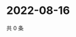 # 2022-08-16

共 0 条

<!-- BEGIN WEIBO -->
<!-- 最后更新时间 Tue Aug 16 2022 04:02:00 GMT+0800 (China Standard Time) -->

<!-- END WEIBO -->
